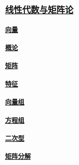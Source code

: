 <link rel='stylesheet' href='../../style/index.css'>
<script src='../../style/index.js'></script>

# [线性代数与矩阵论](../index.html)

## [向量](./Vector.html)

## [概论](./Introduction.html)

## [矩阵](./Matrix.html)

## [特征](./Eigen.html)

## [向量组](./Vectors.html)

## [方程组](./Equations.html)

## [二次型](./QuadraticForm.html)

## [矩阵分解](./MatrixDecomposition.html)
